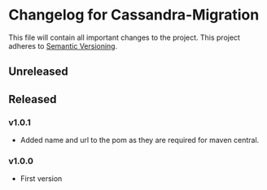 # Changelog for Cassandra-Migration
This file will contain all important changes to the project.
This project adheres to [Semantic Versioning](http://semver.org/).

## Unreleased

## Released
### v1.0.1
* Added name and url to the pom as they are required for maven central. 

### v1.0.0
* First version

